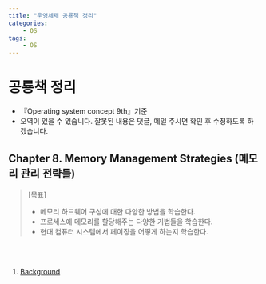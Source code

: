 ```yaml
---
title: "운영체제 공룡책 정리"
categories:
    - OS
tags:
    - OS
---
```

# 공룡책 정리
* 『Operating system concept 9th』기준
* 오역이 있을 수 있습니다. 잘못된 내용은 덧글, 메일 주시면 확인 후 수정하도록 하겠습니다.


## Chapter 8. Memory Management Strategies (메모리 관리 전략들)
> [목표]
> * 메모리 하드웨어 구성에 대한 다양한 방법을 학습한다.
> * 프로세스에 메모리를 할당해주는 다양한 기법들을 학습한다.
> * 현대 컴퓨터 시스템에서 페이징을 어떻게 하는지 학습한다.
<br>
<br>

1. [Background](http://domo.kr/os/ch8-background/)
